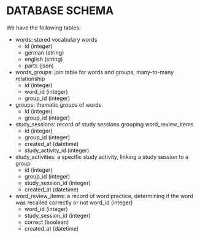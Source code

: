 # DATABASE SCHEMA

We have the following tables:
- words: stored vocabulary words
  - id (integer)
  - german (string)
  - english (string)
  - parts (json)
- words_groups: join table for words and groups, many-to-many relationship
  - id (integer)
  - word_id (integer)
  - group_id (integer)
- groups: thematic groups of words
  - id (integer)
  - group_id (integer)
- study_sessions: record of study sessions grouping word_review_items
  - id (integer)
  - group_id (integer)
  - created_at (datetime)
  - study_activity_id (integer)
- study_activities: a specific study activity, linking a study session to a group
  - id (integer)
  - group_id (integer)
  - study_session_id (integer)
  - created_at (datetime)
- word_review_items: a record of word practice, determining if the word was recalled correctly or not
word_id (integer)
  - word_id (integer)
  - study_session_id (integer)
  - correct (boolean)
  - created_at (datetime)